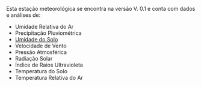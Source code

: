 Esta estação meteorológica se encontra na versão V. 0.1 e conta com dados e análises de:

* Umidade Relativa do Ar
* Precipitação Pluviométrica
* [Umidade do Solo](/variaveis-ambientais/umidade-do-solo.md)
* Velocidade de Vento
* Pressão Atmosférica
* Radiação Solar
* Índice de Raios Ultravioleta
* Temperatura do Solo
* Temperatura Relativa do Ar




